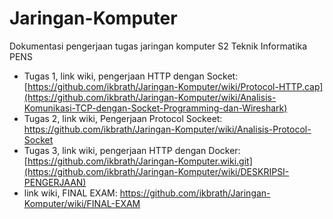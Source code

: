 # Jaringan-Komputer
Dokumentasi pengerjaan tugas jaringan komputer S2 Teknik Informatika PENS

- Tugas 1, link wiki, pengerjaan HTTP dengan Socket: [https://github.com/ikbrath/Jaringan-Komputer/wiki/Protocol-HTTP.cap](https://github.com/ikbrath/Jaringan-Komputer/wiki/Analisis-Komunikasi-TCP-dengan-Socket-Programming-dan-Wireshark) 
- Tugas 2, link wiki, Pengerjaan Protocol Sockeet: https://github.com/ikbrath/Jaringan-Komputer/wiki/Analisis-Protocol-Socket 
- Tugas 3, link wiki, pengerjaan HTTP dengan Docker: [https://github.com/ikbrath/Jaringan-Komputer.wiki.git](https://github.com/ikbrath/Jaringan-Komputer/wiki/DESKRIPSI-PENGERJAAN)
- link wiki, FINAL EXAM: https://github.com/ikbrath/Jaringan-Komputer/wiki/FINAL-EXAM

